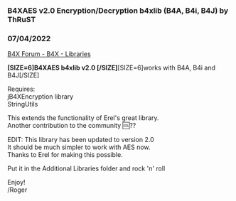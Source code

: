 ###  B4XAES v2.0 Encryption/Decryption b4xlib (B4A, B4i, B4J) by ThRuST
### 07/04/2022
[B4X Forum - B4X - Libraries](https://www.b4x.com/android/forum/threads/141536/)

**[SIZE=6]B4XAES b4xlib v2.0 [/SIZE]**[SIZE=6]works with B4A, B4i and B4J[/SIZE]  
  
Requires:  
jB4XEncryption library  
StringUtils  
  
This extends the functionality of Erel's great library.  
Another contribution to the community :cool:??  
  
  
EDIT: This library has been updated to version 2.0  
It should be much simpler to work with AES now.  
Thanks to Erel for making this possible.  
  
Put it in the Additional Libraries folder and rock 'n' roll  
  
Enjoy!  
/Roger